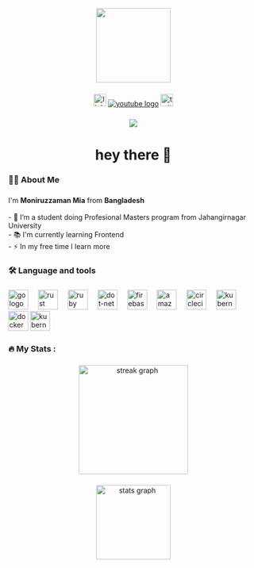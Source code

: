 <div align="center">
  <img height="150" src="https://media.giphy.com/media/M9gbBd9nbDrOTu1Mqx/giphy.gif"  />
</div>

###

<div align="center">
  <a href="#"><img src="https://img.shields.io/static/v1?message=LinkedIn&logo=linkedin&label=&color=0077B5&logoColor=white&labelColor=&style=for-the-badge" height="25" alt="linkedin logo"  /></a>
  <a href="#"><img src="https://img.shields.io/static/v1?message=Youtube&logo=youtube&label=&color=FF0000&logoColor=white&labelColor=&style=for-the-badge" heiht="25" alt="youtube logo"  /></a>
  <a href="#"><img src="https://img.shields.io/static/v1?message=Twitter&logo=twitter&label=&color=1DA1F2&logoColor=white&labelColor=&style=for-the-badge" height="25" alt="twitter logo"  /></a>
</div>

###

<div align="center">
  <img src="https://visitor-badge.laobi.icu/badge?page_id=miamonir"  />
</div>

###

<h1 align="center">hey there 👋</h1>

###

<h3 align="left">👩‍💻  About Me</h3>

###

<p align="left">I'm <b>Moniruzzaman Mia</b> from <b>Bangladesh</b><br><br>- 🔭 I’m a student doing Profesional Masters program from Jahangirnagar University<br>- 📚 I'm currently learning Frontend<br>- ⚡ In my free time I learn more</p>

###

<h3 align="left">🛠 Language and tools</h3>

###

<div align="left">
  <img src="https://www.svgrepo.com/show/373669/html.svg" height="40" alt="go logo"  />
  <img width="12" />
  <img src="https://www.svgrepo.com/show/452185/css-3.svg" height="40" alt="rust logo"  />
  <img width="12" />
  <img src="https://www.svgrepo.com/show/452045/js.svg" height="40" alt="ruby logo"  />
  <img width="12" />
  <img src="https://www.svgrepo.com/show/452130/vue.svg" height="40" alt="dot-net logo"  />
  <img width="12" />
  <img src="https://www.svgrepo.com/show/373929/node.svg" height="40" alt="firebase logo"  />
  <img width="12" />
  <img src="https://www.svgrepo.com/show/373966/php.svg" height="40" alt="amazonwebservices logo"  />
  <img width="12" />
  <img src="https://www.svgrepo.com/show/353985/laravel.svg" height="40" alt="circleci logo"  />
  <img width="12" />
  <img src="https://www.svgrepo.com/show/303251/mysql-logo.svg" height="40" alt="kubernetes logo"  />
  <img width="12" />
  <img src="https://www.svgrepo.com/show/303670/firebase-1-logo.svg" height="40" alt="docker logo"  />
  <img src="https://www.svgrepo.com/show/452234/java.svg" height="40" alt="kubernetes logo"  />
  <img width="12" />
</div>

###

<h3 align="left">🔥   My Stats :</h3>

###

<div align="center">
  <img src="https://streak-stats.demolab.com?user=miamonir&locale=en&mode=daily&theme=dark&hide_border=false&border_radius=5&order=3" height="220" alt="streak graph"  />
</div>

###

<div align="center">
  <img src="https://github-readme-stats.vercel.app/api?username=miamonir&hide_title=false&hide_rank=false&show_icons=true&include_all_commits=true&count_private=true&disable_animations=false&theme=dracula&locale=en&hide_border=false" height="150" alt="stats graph"  />
  <!-- <img src="https://github-readme-stats.vercel.app/api/top-langs?username=miamonir&locale=en&hide_title=false&layout=compact&card_width=320&langs_count=5&theme=dracula&hide_border=false" height="150" alt="languages graph"  /> -->
</div>
